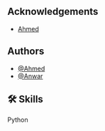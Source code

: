 
## Acknowledgements

 - [Ahmed](https://github.com/ahmed-Alsonaffi/my-repo1)

## Authors

- [@Ahmed](https://github.com/ahmed-Alsonaffi/)
- [@Anwar](https://github.com/ahmed-Alsonaffi/)


## 🛠 Skills
Python
